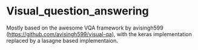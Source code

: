 # Visual_question_answering

Mostly based on the awesome VQA framework by avisingh599 (https://github.com/avisingh599/visual-qa), with the keras implementation replaced by a lasagne based implementaion.
